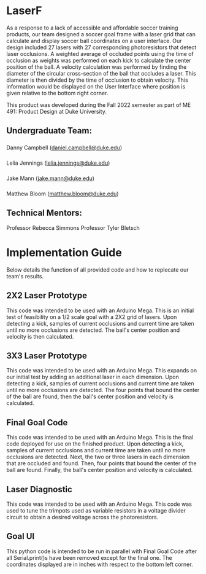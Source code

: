# LaserF
As a response to a lack of accessible and affordable soccer training products, our team designed a soccer goal frame with a laser grid that can calculate and display soccer ball coordinates on a user interface. Our design included 27 lasers with 27 corresponding photoresistors that detect laser occlusions. A weighted average of occluded points using the time of occlusion as weights was performed on each kick to calculate the center position of the ball. A velocity calculation was performed by finding the diameter of the circular cross-section of the ball that occludes a laser. This diameter is then divided by the time of occlusion to obtain velocity. This information would be displayed on the User Interface where position is given relative to the bottom right corner. 

This product was developed during the Fall 2022 semester as part of ME 491: Product Design at Duke University. 

## Undergraduate Team: 
###
Danny Campbell (daniel.campbell@duke.edu)
###
Lelia Jennings (lelia.jennings@duke.edu)
### 
Jake Mann (jake.mann@duke.edu)
### 
Matthew Bloom (matthew.bloom@duke.edu)

## Technical Mentors: 
Professor Rebecca Simmons
Professor Tyler Bletsch 

# Implementation Guide
Below details the function of all provided code and how to replecate our team's results. 

## 2X2 Laser Prototype
This code was intended to be used with an Arduino Mega. This is an initial test of feasibility on a 1/2 scale goal with a 2X2 grid of lasers. Upon detecting a kick, samples of current occlusions and current time are taken until no more occlusions are detected. The ball's center position and velocity is then calculated.

## 3X3 Laser Prototype 
This code was intended to be used with an Arduino Mega. This expands on our initial test by adding an additional laser in each dimension. Upon detecting a kick, samples of current occlusions and current time are taken until no more occlusions are detected. The four points that bound the center of the ball are found, then the ball's center position and velocity is calculated.

## Final Goal Code
This code was intended to be used with an Arduino Mega. This is the final code deployed for use on the finished product. Upon detecting a kick, samples of current occlusions and current time are taken until no more occlusions are detected. Next, the two or three lasers in each dimension that are occluded and found. Then, four points that bound the center of the ball are found. Finally, the ball's center position and velocity is calculated. 

## Laser Diagnostic
This code was intended to be used with an Arduino Mega. This code was used to tune the trimpots used as variable resistors in a voltage divider circuit to obtain a desired voltage across the photoresistors.

## Goal UI 
This python code is intended to be run in parallel with Final Goal Code after all Serial.print()s have been removed except for the final one. The coordinates displayed are in inches with respect to the bottom left corner.


